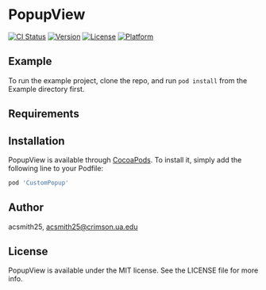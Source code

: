 # PopupView

[![CI Status](https://img.shields.io/travis/acsmith25/PopupView.svg?style=flat)](https://travis-ci.org/acsmith25/PopupView)
[![Version](https://img.shields.io/cocoapods/v/PopupView.svg?style=flat)](https://cocoapods.org/pods/PopupView)
[![License](https://img.shields.io/cocoapods/l/PopupView.svg?style=flat)](https://cocoapods.org/pods/PopupView)
[![Platform](https://img.shields.io/cocoapods/p/PopupView.svg?style=flat)](https://cocoapods.org/pods/PopupView)

## Example

To run the example project, clone the repo, and run `pod install` from the Example directory first.

## Requirements

## Installation

PopupView is available through [CocoaPods](https://cocoapods.org). To install
it, simply add the following line to your Podfile:

```ruby
pod 'CustomPopup'
```

## Author

acsmith25, acsmith25@crimson.ua.edu

## License

PopupView is available under the MIT license. See the LICENSE file for more info.
